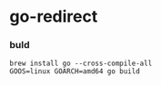 go-redirect
=======

### buld

```
brew install go --cross-compile-all
GOOS=linux GOARCH=amd64 go build
```
